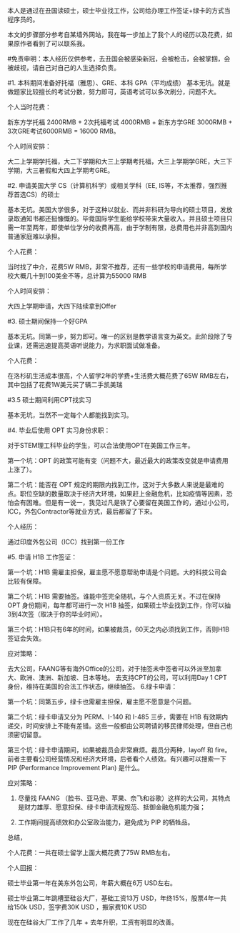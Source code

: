 本人是通过在丑国读硕士，硕士毕业找工作，公司给办理工作签证+绿卡的方式当程序员的。

本文的步骤部分参考自某墙外网站，我在每一步加上了我个人的经历以及花费，如果原作者看到了可以联系我。



#免责申明：本人经历仅供参考，去丑国会被感染新冠，会被枪击，会被掌掴，会被歧视，请自己对自己的人生选择负责。



#1. 本科期间准备好托福（雅思）、GRE、本科 GPA（平均成绩）
基本无坑。就是做题家比较擅长的考试分数，努力即可，英语考试可以多次刷分，问题不大。

个人当时花费：

新东方学托福 2400RMB + 2次托福考试 4000RMB + 新东方学GRE 3000RMB + 3次GRE考试6000RMB = 16000 RMB。

个人时间安排：

大二上学期学托福，大二下学期和大三上学期考托福，大三上学期学GRE，大三下学期，大三暑假和大四上学期考GRE。



#2. 申请美国大学 CS（计算机科学）或相关学科（EE, IS等，不太推荐，强烈推荐首选CS）的硕士

基本无坑。美国大学很多，对于这种以就业、而并非科研为导向的硕士项目，发放录取通知书都还挺慷慨的。毕竟国际学生能给学校带来大量收入。并且硕士项目只需一年至两年，即使单位学分的收费再高，由于学制有限，总费用也并非高到国内普通家庭难以承担。

个人花费：

当时找了中介，花费5W RMB，非常不推荐，还有一些学校的申请费用，每所学校大概几十到100美金不等，总计算为55000 RMB

个人时间安排：

大四上学期申请，大四下陆续拿到Offer



#3. 硕士期间保持一个好GPA

基本无坑。同第一步，努力即可。唯一的区别是教学语言变为英文。此阶段除了专业课，还需迅速提高英语听说能力，为求职面试做准备。

个人花费：

在洛杉矶生活成本很高，个人留学2年的学费+生活费大概花费了65W RMB左右，其中包括了花费1W美元买了辆二手凯美瑞



#3.5 硕士期间利用CPT找实习

基本无坑，当然不一定每个人都能找到实习。



#4. 毕业后使用 OPT 实习身份求职：

对于STEM理工科毕业的学生，可以合法使用OPT在美国工作三年。

第一个坑：OPT 的政策可能有变（问题不大，最近最大的政策改变就是申请费用上涨了）。

第二个坑：能否在 OPT 规定的期限内找到工作，这对于大多数人来说是最难的点。职位空缺的数量取决于经济大环境，如果赶上金融危机，比如疫情等因素，恐怕会有困难。但是有一说一，我见过凡是铁了心要留在美国工作的，通过小公司，ICC，外包Contractor等就业方式，最后都留了下来。



个人经历：

通过印度外包公司（ICC）找到第一份工作



#5. 申请 H1B 工作签证：

第一个坑：H1B 需雇主担保，雇主愿不愿意帮助申请是个问题。大的科技公司会比较有保障。

第二个坑：H1B 需要抽签。谁能中签完全随机，与个人资质无关。不过在保持 OPT 身份期间，每年都可进行一次 H1B 抽签，如果硕士毕业找到工作，你可以抽3到4次签（取决于你的毕业时间）。

第三个坑：H1B只有6年的时间，如果被裁员，60天之内必须找到工作，否则H1B签证会失效。

应对策略：

去大公司，FAANG等有海外Office的公司，对于抽签未中签者可以外派至加拿大、欧洲、澳洲、新加坡、日本等地。
去支持CPT的公司，可以利用Day 1 CPT身份，维持在美国的合法工作状态，继续抽签。
6.绿卡申请：

第一个坑：同第五步，绿卡也需雇主担保，雇主愿不愿意是个问题。

第二个坑：绿卡申请又分为 PERM、I-140 和 I-485 三步，需要在 H1B 有效期内递交，时间安排上不能有差错。这些一般都由公司聘请的移民律师处理，但自己也须密切留意。

第三个坑：绿卡申请期间，如果被裁员会非常麻烦。裁员分两种，layoff 和 fire。前者主要看公司经营情况和经济大环境，后者看个人绩效。有兴趣可以搜索一下 PIP (Performance Improvement Plan) 是什么。

应对策略：

1. 尽量找 FAANG （脸书、亚马逊、苹果、奈飞和谷歌）这样的大公司，其特点是财力雄厚、愿意担保、绿卡申请流程规范、抵御金融危机能力强；

2. 工作期间提高绩效和办公室政治能力，避免成为 PIP 的牺牲品。



总结，

个人花费：一共在硕士留学上面大概花费了75W RMB左右。

个人回报：

硕士毕业第一年在美东外包公司，年薪大概在6万 USD左右。

硕士毕业第二年跳槽至硅谷大厂，基础工资13万 USD，年终15%，股票4年一共给150k USD，签字费30K USD ，搬家费10K USD

现在在硅谷大厂工作了几年 + 去年升职，工资有明显的改善。
